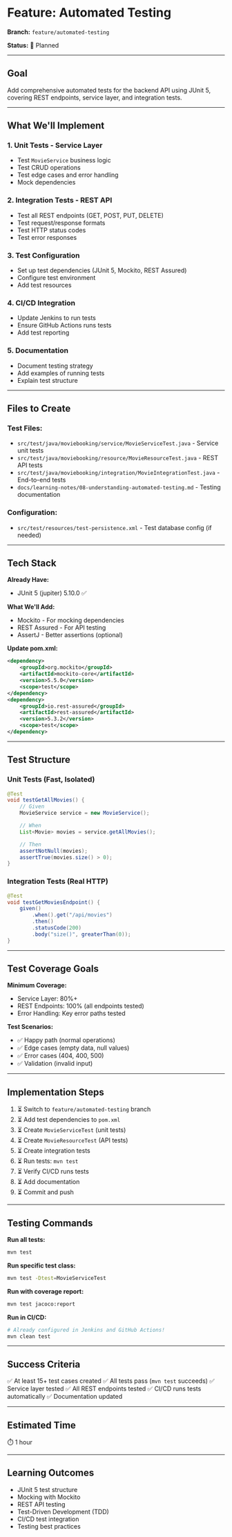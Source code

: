 # Feature: Automated Testing

**Branch:** `feature/automated-testing`

**Status:** 🚧 Planned

---

## Goal

Add comprehensive automated tests for the backend API using JUnit 5, covering REST endpoints, service layer, and integration tests.

---

## What We'll Implement

### 1. Unit Tests - Service Layer
- Test `MovieService` business logic
- Test CRUD operations
- Test edge cases and error handling
- Mock dependencies

### 2. Integration Tests - REST API
- Test all REST endpoints (GET, POST, PUT, DELETE)
- Test request/response formats
- Test HTTP status codes
- Test error responses

### 3. Test Configuration
- Set up test dependencies (JUnit 5, Mockito, REST Assured)
- Configure test environment
- Add test resources

### 4. CI/CD Integration
- Update Jenkins to run tests
- Ensure GitHub Actions runs tests
- Add test reporting

### 5. Documentation
- Document testing strategy
- Add examples of running tests
- Explain test structure

---

## Files to Create

### Test Files:
- `src/test/java/moviebooking/service/MovieServiceTest.java` - Service unit tests
- `src/test/java/moviebooking/resource/MovieResourceTest.java` - REST API tests
- `src/test/java/moviebooking/integration/MovieIntegrationTest.java` - End-to-end tests
- `docs/learning-notes/08-understanding-automated-testing.md` - Testing documentation

### Configuration:
- `src/test/resources/test-persistence.xml` - Test database config (if needed)

---

## Tech Stack

**Already Have:**
- JUnit 5 (jupiter) 5.10.0 ✅

**What We'll Add:**
- Mockito - For mocking dependencies
- REST Assured - For API testing
- AssertJ - Better assertions (optional)

**Update pom.xml:**
```xml
<dependency>
    <groupId>org.mockito</groupId>
    <artifactId>mockito-core</artifactId>
    <version>5.5.0</version>
    <scope>test</scope>
</dependency>
<dependency>
    <groupId>io.rest-assured</groupId>
    <artifactId>rest-assured</artifactId>
    <version>5.3.2</version>
    <scope>test</scope>
</dependency>
```

---

## Test Structure

### Unit Tests (Fast, Isolated)
```java
@Test
void testGetAllMovies() {
    // Given
    MovieService service = new MovieService();

    // When
    List<Movie> movies = service.getAllMovies();

    // Then
    assertNotNull(movies);
    assertTrue(movies.size() > 0);
}
```

### Integration Tests (Real HTTP)
```java
@Test
void testGetMoviesEndpoint() {
    given()
        .when().get("/api/movies")
        .then()
        .statusCode(200)
        .body("size()", greaterThan(0));
}
```

---

## Test Coverage Goals

**Minimum Coverage:**
- Service Layer: 80%+
- REST Endpoints: 100% (all endpoints tested)
- Error Handling: Key error paths tested

**Test Scenarios:**
- ✅ Happy path (normal operations)
- ✅ Edge cases (empty data, null values)
- ✅ Error cases (404, 400, 500)
- ✅ Validation (invalid input)

---

## Implementation Steps

1. ⏳ Switch to `feature/automated-testing` branch
2. ⏳ Add test dependencies to `pom.xml`
3. ⏳ Create `MovieServiceTest` (unit tests)
4. ⏳ Create `MovieResourceTest` (API tests)
5. ⏳ Create integration tests
6. ⏳ Run tests: `mvn test`
7. ⏳ Verify CI/CD runs tests
8. ⏳ Add documentation
9. ⏳ Commit and push

---

## Testing Commands

**Run all tests:**
```bash
mvn test
```

**Run specific test class:**
```bash
mvn test -Dtest=MovieServiceTest
```

**Run with coverage report:**
```bash
mvn test jacoco:report
```

**Run in CI/CD:**
```bash
# Already configured in Jenkins and GitHub Actions!
mvn clean test
```

---

## Success Criteria

✅ At least 15+ test cases created
✅ All tests pass (`mvn test` succeeds)
✅ Service layer tested
✅ All REST endpoints tested
✅ CI/CD runs tests automatically
✅ Documentation updated

---

## Estimated Time

⏱️ 1 hour

---

## Learning Outcomes

- JUnit 5 test structure
- Mocking with Mockito
- REST API testing
- Test-Driven Development (TDD)
- CI/CD test integration
- Testing best practices
